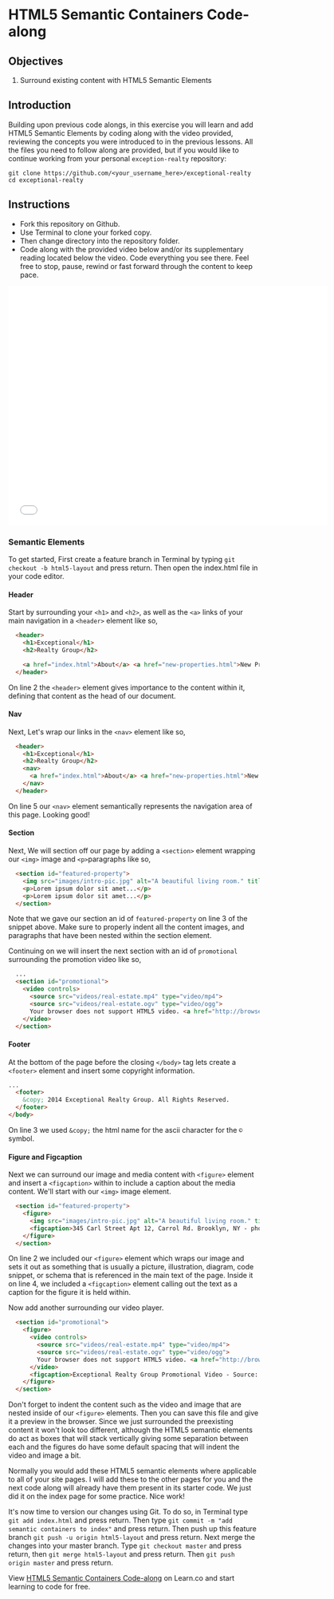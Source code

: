 # HTML5 Semantic Containers Code-along

## Objectives

1. Surround existing content with HTML5 Semantic Elements

## Introduction

Building upon previous code alongs, in this exercise you will learn and add 
HTML5 Semantic Elements by coding along with the video provided, reviewing the
concepts you were introduced to in the previous lessons. All the files you need
to follow along are provided, but if you would like to continue working from
your personal `exception-realty` repository:

```
git clone https://github.com/<your_username_here>/exceptional-realty
cd exceptional-realty
```

## Instructions

* Fork this repository on Github.
* Use Terminal to clone your forked copy.
* Then change directory into the repository folder.
* Code along with the provided video below and/or its supplementary reading
  located below the video. Code everything you see there. Feel free to stop,
  pause, rewind or fast forward through the content to keep pace.

<iframe width="640" height="480" src="//www.youtube.com/embed/xrDw6I4MSBk?rel=0" frameborder="0" allowfullscreen></iframe>

### Semantic Elements

To get started, First create a feature branch in Terminal by typing `git checkout -b html5-layout`
and press return. Then open the index.html file in your code editor.

#### Header

Start by surrounding your `<h1>` and `<h2>`, as well as the `<a>` links of your
main navigation in a `<header>` element like so,

```html
  <header>
    <h1>Exceptional</h1>
    <h2>Realty Group</h2>

    <a href="index.html">About</a> <a href="new-properties.html">New Properties</a> <a href="real-estate-listings.html">Listings</a> <a href="market-report.html">Market Report</a> <a href="contact.html">Contact</a> <a href="http://hud.gov" target="_blank">H.U.D.</a>
  </header>
```

On line 2 the `<header>` element gives importance to the content within it,
defining that content as the head of our document.

#### Nav

Next, Let's wrap our links in the `<nav>` element like so,

```html
  <header>
    <h1>Exceptional</h1>
    <h2>Realty Group</h2>
    <nav>
      <a href="index.html">About</a> <a href="new-properties.html">New Properties</a> <a href="real-estate-listings.html">Listings</a> <a href="market-report.html">Market Report</a> <a href="contact.html">Contact</a> <a href="http://hud.gov" target="_blank">H.U.D.</a>
    </nav>
  </header>
```

On line 5 our `<nav>` element semantically represents the navigation area of
this page. Looking good!

#### Section

Next, We will section off our page by adding a `<section>` element wrapping our
`<img>` image and `<p>`paragraphs like so,

```html
  <section id="featured-property">
    <img src="images/intro-pic.jpg" alt="A beautiful living room." title="Welcome to Exceptional Realty Group">
    <p>Lorem ipsum dolor sit amet...</p>
    <p>Lorem ipsum dolor sit amet...</p>
  </section>
```

Note that we gave our section an id of `featured-property` on line 3 of the
snippet above. Make sure to properly indent all the content images, and
paragraphs that have been nested within the section element.

Continuing on we will insert the next section with an id of `promotional`
surrounding the promotion video like so,

```html
  ...
  <section id="promotional">
    <video controls>
      <source src="videos/real-estate.mp4" type="video/mp4">
      <source src="videos/real-estate.ogv" type="video/ogg">
      Your browser does not support HTML5 video. <a href="http://browsehappy.com" target="_blank">Please upgrade your browser</a>.
    </video>
  </section>
```

#### Footer

At the bottom of the page before the closing `</body>` tag lets create a
`<footer>` element and insert some copyright information.

```html
...
  <footer>
    &copy; 2014 Exceptional Realty Group. All Rights Reserved.
  </footer>
</body>
```

On line 3 we used `&copy;` the html name for the ascii character for the `©`
symbol.

#### Figure and Figcaption

Next we can surround our image and media content with `<figure>` element and
insert a `<figcaption>` within to include a caption about the media content.
We'll start with our `<img>` image element.

```html
  <section id="featured-property">
    <figure>
      <img src="images/intro-pic.jpg" alt="A beautiful living room." title="Welcome to Exceptional Realty Group">
      <figcaption>345 Carl Street Apt 12, Carrol Rd. Brooklyn, NY - photo by Denise Richards</figcaption>
    </figure>
  </section>
```

On line 2 we included our `<figure>` element which wraps our image and sets it
out as something that is usually a picture, illustration, diagram, code
snippet, or schema that is referenced in the main text of the page. Inside it
on line 4, we included a `<figcaption>` element calling out the text as a
caption for the figure it is held within.

Now add another surrounding our video player.

```html
  <section id="promotional">
    <figure>
      <video controls>
        <source src="videos/real-estate.mp4" type="video/mp4">
        <source src="videos/real-estate.ogv" type="video/ogg">
        Your browser does not support HTML5 video. <a href="http://browsehappy.com" target="_blank">Please upgrade your browser</a>.
      </video>
      <figcaption>Exceptional Realty Group Promotional Video - Source: archive.org</figcaption>
    </figure>
  </section>
```

Don't forget to indent the content such as the video and image that are nested
inside of our `<figure>` elements. Then you can save this file and give it a
preview in the browser. Since we just surrounded the preexisting content it
won't look too different, although the HTML5 semantic elements do act as boxes
that will stack vertically giving some separation between each and the figures
do have some default spacing that will indent the video and image a bit.

Normally you would add these HTML5 semantic elements where applicable to all of
your site pages. I will add these to the other pages for you and the next code
along will already have them present in its starter code. We just did it on the
index page for some practice. Nice work!

It's now time to version our changes using Git. To do so, in Terminal type
`git add index.html` and press return. Then type
`git commit -m "add semantic containers to index"` and press return. Then push
up this feature branch `git push -u origin html5-layout` and press return. Next
merge the changes into your master branch. Type `git checkout master` and press
return, then `git merge html5-layout` and press return. Then
`git push origin master` and press return.

<p data-visibility='hidden'>View <a href='https://learn.co/lessons/html5-semantic-containers-code-along' title='HTML5 Semantic Containers Code-along'>HTML5 Semantic Containers Code-along</a> on Learn.co and start learning to code for free.</p>
